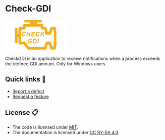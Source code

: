 # Check-GDI

<img src="assets/logos/logo.png" alt="Logo" width="200" height="100">

CheckGDI is an application to receive notifications when a process exceeds the defined GDI amount.
Only for Windows users.

## Quick links 🚀

- [Report a defect](https://github.com/AgusSalvidio/CheckGDI/issues/new?labels=Type%3A+Defect)
- [Request a feature](https://github.com/AgusSalvidio/CheckGDI/issues/new?labels=Type%3A+Feature)

## License 📋

- The code is licensed under [MIT](LICENSE).
- The documentation is licensed under [CC BY-SA 4.0](http://creativecommons.org/licenses/by-sa/4.0/).
